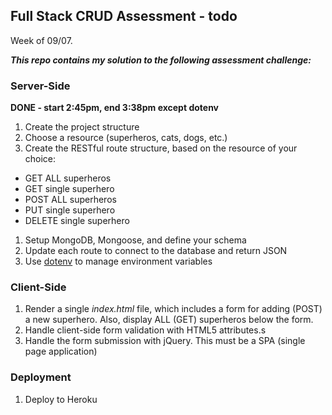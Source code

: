 ## Full Stack CRUD Assessment - todo

Week of 09/07.

***This repo contains my solution to the following assessment challenge:***


### Server-Side
**DONE - start 2:45pm, end 3:38pm except dotenv**

1. Create the project structure
1. Choose a resource (superheros, cats, dogs, etc.)
1. Create the RESTful route structure, based on the resource of your choice:
  - GET ALL superheros
  - GET single superhero
  - POST ALL superheros
  - PUT single superhero
  - DELETE single superhero
1. Setup MongoDB, Mongoose, and define your schema
1. Update each route to connect to the database and return JSON
1. Use [dotenv](https://www.npmjs.com/package/dotenv) to manage environment variables

### Client-Side

1. Render a single *index.html* file, which includes a form for adding (POST) a new superhero. Also, display ALL (GET) superheros below the form.
1. Handle client-side form validation with HTML5 attributes.s
1. Handle the form submission with jQuery. This must be a SPA (single page application)

### Deployment

1. Deploy to Heroku
